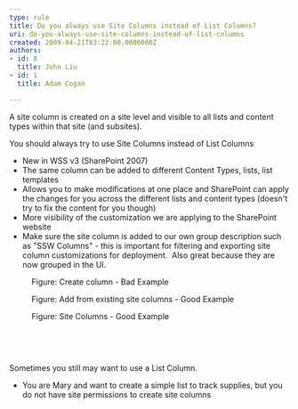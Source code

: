 ```yaml
---
type: rule
title: Do you always use Site Columns instead of List Columns?
uri: do-you-always-use-site-columns-instead-of-list-columns
created: 2009-04-21T03:22:00.0000000Z
authors:
- id: 8
  title: John Liu
- id: 1
  title: Adam Cogan

---
```




<span class='intro'> 
  <p>A site column is created on a site level and visible to all lists and content types within that site (and subsites). </p>
<p>You should always try to use Site Columns instead of List Columns</p>
 </span>


  <ul>
    <li>New in WSS v3 (SharePoint 2007) </li>
    <li>The same column can be added to different Content Types, lists, list templates </li>
    <li>Allows you to make modifications at one place and SharePoint can apply the changes for you across the different lists and content types (doesn't try to fix the content for you though) </li>
    <li>More visibility of the customization we are applying to the SharePoint website </li>
    <li>Make sure the site column is added to our own group description such as &quot;SSW Columns&quot; - this is important for filtering and exporting site column customizations for deployment.&#160; Also great because they are now grouped in the UI.</li>
</ul>
<dl class="badImage">
    <dt><img alt="" src="/Standards/SoftwareDevelopment/RulesToBetterSharePoint/PublishingImages/ListColumn.png" /> </dt>
    <dd>Figure&#58; Create column - Bad Example </dd>
</dl>
<dl class="goodImage">
    <dt><img alt="" src="/Standards/SoftwareDevelopment/RulesToBetterSharePoint/PublishingImages/SiteColumn.png" /> </dt>
    <dd>Figure&#58; Add from existing site columns - Good Example </dd>
</dl>
<dl class="goodImage">
    <dt><img alt="" src="/Standards/SoftwareDevelopment/RulesToBetterSharePoint/PublishingImages/SSWColumns_small.jpg" /> </dt>
    <dd>Figure&#58; Site Columns - Good Example </dd>
</dl>
<p>&#160;</p>
<p>&#160;</p>
<p>Sometimes you still may want to use a List Column.</p>
<ul>
    <li>You are Mary and want to create a simple list to track supplies, but you do not have site permissions to create site columns</li>
</ul>



